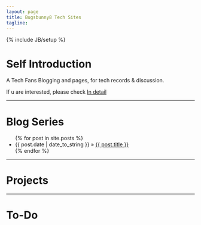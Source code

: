 ```yaml
---
layout: page
title: Bugsbunny8 Tech Sites
tagline: 
---
```

{% include JB/setup %}

# Self Introduction

A Tech Fans Blogging and pages, for tech records & discussion.

If u are interested, please check [In detail](introduction.html)

---

# Blog Series

<ul class="posts">
  {% for post in site.posts %}
    <li><span>{{ post.date | date_to_string }}</span> &raquo; <a href="{{ BASE_PATH }}{{ post.url }}">{{ post.title }}</a></li>
  {% endfor %}
</ul>

---

# Projects

---

# To-Do


